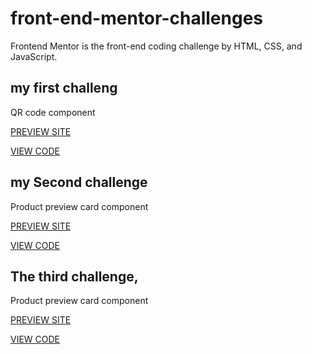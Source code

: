 # front-end-mentor-challenges

Frontend Mentor is the front-end coding challenge by HTML, CSS, and JavaScript.

## my first challeng

<p>QR code component</p>
<a href="https://ahmedelshennawi.github.io/front-end-mentor-challenges/01-qr-code-component/" target="_blank">PREVIEW SITE</a>

<a href="https://github.com/AhmedElshennawi/front-end-mentor-challenges/tree/main/01-qr-code-component" target="_blank">VIEW CODE</a>

## my Second challenge

<p>Product preview card component</p>
<a href="https://ahmedelshennawi.github.io/front-end-mentor-challenges/02-product-preview-card-component-main/" target="_blank">PREVIEW SITE</a>

<a href="https://github.com/AhmedElshennawi/front-end-mentor-challenges/tree/main/02-product-preview-card-component-main" target="_blank">VIEW CODE</a>

## The third challenge,

<p>Product preview card component</p>
<a href="https://ahmedelshennawi.github.io/front-end-mentor-challenges/03-NFT%20preview%20card%20component/" rel="linke" target="_blank">PREVIEW SITE</a>

<a href="https://github.com/AhmedElshennawi/front-end-mentor-challenges/tree/main/03-NFT%20preview%20card%20component" target="_blank">VIEW CODE</a>
